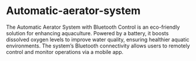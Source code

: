 # Automatic-aerator-system
The Automatic Aerator System with Bluetooth Control is an eco-friendly solution for enhancing aquaculture. Powered by a battery, it boosts dissolved oxygen levels to improve water quality, ensuring healthier aquatic environments. The system’s Bluetooth connectivity allows users to remotely control and monitor operations via a mobile app.
